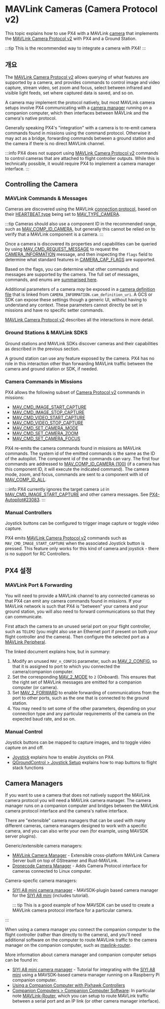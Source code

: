 # MAVLink Cameras (Camera Protocol v2)

This topic explains how to use PX4 with a MAVLink [camera](../camera/index.md) that implements the [MAVLink Camera Protocol v2](https://mavlink.io/en/services/camera.html) with PX4 and a Ground Station.

:::tip
This is the recommended way to integrate a camera with PX4!
:::

## 개요

The [MAVLink Camera Protocol v2](https://mavlink.io/en/services/camera.html) allows querying of what features are supported by a camera, and provides commands to control image and video capture, stream video, set zoom and focus, select between infrared and visible light feeds, set where captured data is saved, and so on.

A camera may implement the protocol natively, but most MAVLink camera setups involve PX4 communicating with a [camera manager](#camera-managers) running on a companion computer, which then interfaces between MAVLink and the camera's native protocol.

Generally speaking PX4's "integration" with a camera is to re-emit camera commands found in missions using the command protocol.
Otherwise it may act as a bridge, forwarding commands between a ground station and the camera if there is no direct MAVLink channel.

:::info
PX4 does not support using [MAVLink Camera Protocol v2](https://mavlink.io/en/services/camera.html) commands to control cameras that are attached to flight controller outputs.
While this is technically possible, it would require PX4 to implement a camera manager interface.
:::

## Controlling the Camera

### MAVLink Commands & Messages

Cameras are discovered using the MAVLink [connection protocol](https://mavlink.io/en/services/heartbeat.html), based on their [HEARTBEAT.type](https://mavlink.io/en/messages/common.html#HEARTBEAT) being set to [MAV_TYPE_CAMERA](https://mavlink.io/en/messages/common.html#MAV_TYPE_CAMERA).

:::tip
Cameras should also use a component ID in the recommended range, such as [MAV_COMP_ID_CAMERA](https://mavlink.io/en/messages/common.html#MAV_COMP_ID_CAMERA), but generally this cannot be relied on to verify that a MAVLink component is a camera.
:::

Once a camera is discovered its properties and capabilities can be queried by using [MAV_CMD_REQUEST_MESSAGE](https://mavlink.io/en/messages/common.html#MAV_CMD_REQUEST_MESSAGE) to request the [CAMERA_INFORMATION](https://mavlink.io/en/messages/common.html#CAMERA_INFORMATION) message, and then inspecting the `flags` field to determine what standard features in [CAMERA_CAP_FLAGS](https://mavlink.io/en/messages/common.html#CAMERA_CAP_FLAGS) are supported.

Based on the flags, you can determine what other commands and messages are supported by the camera.
The full set of messages, commands, and enums are [summarised here](https://mavlink.io/en/services/camera.html#messagecommandenum-summary).

Additional parameters of a camera _may_ be exposed in a [camera definition file](https://mavlink.io/en/services/camera_def.html) that is linked from `CAMERA_INFORMATION.cam_definition_uri`.
A GCS or SDK can expose these settings though a generic UI, without having to understand any context.
These parameters cannot directly be set in missions and have no specific setter commands.

[MAVLink Camera Protocol v2](https://mavlink.io/en/services/camera.html) describes all the interactions in more detail.

### Ground Stations & MAVLink SDKS

Ground stations and MAVLink SDKs discover cameras and their capabilities as described in the previous section.

A ground station can use any feature exposed by the camera.
PX4 has no role in this interaction other than forwarding MAVLink traffic between the camera and ground station or SDK, if needed.

### Camera Commands in Missions

PX4 allows the following subset of [Camera Protocol v2](https://mavlink.io/en/services/camera.html) commands in missions:

- [MAV_CMD_IMAGE_START_CAPTURE](https://mavlink.io/en/messages/common.html#MAV_CMD_IMAGE_START_CAPTURE)
- [MAV_CMD_IMAGE_STOP_CAPTURE](https://mavlink.io/en/messages/common.html#MMAV_CMD_IMAGE_STOP_CAPTURE)
- [MAV_CMD_VIDEO_START_CAPTURE](https://mavlink.io/en/messages/common.html#MAV_CMD_VIDEO_START_CAPTURE)
- [MAV_CMD_VIDEO_STOP_CAPTURE](https://mavlink.io/en/messages/common.html#MAV_CMD_VIDEO_STOP_CAPTURE)
- [MAV_CMD_SET_CAMERA_MODE](https://mavlink.io/en/messages/common.html#MAV_CMD_SET_CAMERA_MODE)
- [MAV_CMD_SET_CAMERA_ZOOM](https://mavlink.io/en/messages/common.html#MAV_CMD_SET_CAMERA_ZOOM)
- [MAV_CMD_SET_CAMERA_FOCUS](https://mavlink.io/en/messages/common.html#MAV_CMD_SET_CAMERA_FOCUS)

PX4 re-emits the camera commands found in missions as MAVLink commands.
The system id of the emitted commands is the same as the ID of the autopilot.
The component id of the commands can vary.
The first four commands are addressed to [MAV_COMP_ID_CAMERA (100)](https://mavlink.io/en/messages/common.html#MAV_COMP_ID_CAMERA) (if a camera has this component ID, it will execute the indicated command).
The camera mode, zoom, and focus, commands are sent to a component with id of [MAV_COMP_ID_ALL](https://mavlink.io/en/messages/common.html#MAV_COMP_ID_ALL).

:::info
PX4 currently ignores the target camera `id` in [MAV_CMD_IMAGE_START_CAPTURE](https://mavlink.io/en/messages/common.html#MAV_CMD_IMAGE_START_CAPTURE) and other camera messages.
See [PX4-Autopilot#23083](https://github.com/PX4/PX4-Autopilot/issues/23083).
:::

<!--
List of all supported commands in missions in:
format_mavlink_mission_item() => https://github.com/PX4/PX4-Autopilot/blob/main/src/modules/mavlink/mavlink_mission.cpp#L1672-L1693

Mission items are executed when set active.
void Mission::setActiveMissionItems() => https://github.com/PX4/PX4-Autopilot/blob/main/src/modules/navigator/mission.cpp#L187-L281
  At end the current non-waypoint command is "issued":
  note at end => issue_command(_mission_item);

Issuing command:
MissionBlock::issue_command(const mission_item_s &item) =>  https://github.com/PX4/PX4-Autopilot/blob/main/src/modules/navigator/mission_block.cpp#L543-L562
  At end this publishes the current vehicle command
  _navigator->publish_vehicle_command(vehicle_command);

Publishing command:
void Navigator::publish_vehicle_command(vehicle_command_s &vehicle_command)  => https://github.com/PX4/PX4-Autopilot/blob/main/src/modules/navigator/navigator_main.cpp#L1395
  For camera commands set to vehicle_command.target_component = 100; // MAV_COMP_ID_CAMERA
  All others just get published as-is
-->

### Manual Controllers

Joystick buttons can be configured to trigger image capture or toggle video capture.

PX4 emits [MAVLink Camera Protocol v2](https://mavlink.io/en/services/camera.html) commands such as `MAV_CMD_IMAGE_START_CAPTURE` when the associated Joystick button is pressed.
This feature only works for this kind of camera and joystick - there is no support for RC Controllers.

## PX4 설정

### MAVLink Port & Forwarding

You will need to provide a MAVLink channel to any connected cameras so that PX4 can emit any camera commands found in missions.
If your MAVLink network is such that PX4 is "between" your camera and your ground station, you will also need to forward communications so that they can communicate.

First attach the camera to an unused serial port on your flight controller, such as `TELEM2` (you might also use an Ethernet port if present on both your flight controller and the camera).
Then configure the selected port as a [MAVLink Peripheral](../peripherals/mavlink_peripherals.md).

The linked document explains how, but in summary:

1. Modify an unused `MAV_n_CONFIG` parameter, such as [MAV_2_CONFIG](../advanced_config/parameter_reference.md#MAV_2_CONFIG), so that it is assigned to port to which you connected the camera/companion computer.
2. Set the corresponding [MAV_2_MODE](../advanced_config/parameter_reference.md#MAV_2_MODE) to `2` (Onboard).
  This ensures that the right set of MAVLink messages are emitted for a companion computer (or camera).
3. Set [MAV_2_FORWARD](../advanced_config/parameter_reference.md#MAV_2_FORWARD) to enable forwarding of communications from the port to other ports, such as the one that is connected to the ground station.
4. You may need to set some of the other parameters, depending on your connection type and any particular requirements of the camera on the expected baud rate, and so on.

### Manual Control

Joystick buttons can be mapped to capture images, and to toggle video capture on and off.

- [Joystick](../config/joystick.md#enabling-px4-joystick-support) explains how to enable Joysticks on PX4.
- [QGroundControl > Joystick Setup](https://docs.qgroundcontrol.com/master/en/qgc-user-guide/setup_view/joystick.html) explains how to map buttons to flight stack functions

<!-- Cameras cannot be controlled from an RC controller as far as I can tell -->

## Camera Managers

If you want to use a camera that does not natively support the MAVLink camera protocol you will need a MAVLink camera manager.
The camera manager runs on a companion computer and bridges between the MAVLink camera protocol interface and the camera's native interface.

There are "extensible" camera managers that can be used with many different cameras, camera managers designed to work with a specific camera, and you can also write your own (for example, using MAVSDK server plugins).

Generic/extensible camera managers:

- [MAVLink Camera Manager](https://github.com/mavlink/mavlink-camera-manager) - Extensible cross-platform MAVLink Camera Server built on top of GStreamer and Rust-MAVLink.
- [Dronecode Camera Manager](https://camera-manager.dronecode.org/en/) - Adds Camera Protocol interface for cameras connected to Linux computer.

Camera-specfic camera managers:

- [SIYI A8 mini camera manager](https://github.com/julianoes/siyi-a8-mini-camera-manager) - MAVSDK-plugin based camera manager for the [SIYI A8 mini](https://shop.siyi.biz/products/siyi-a8-mini) (includes tutorial).

  ::: tip
  This is a good example of how MAVSDK can be used to create a MAVLink camera protocol interface for a particular camera.

:::

When using a camera manager you connect the companion computer to the flight controller (rather than directly to the camera), and you'll need additional software on the computer to route MAVLink traffic to the camera manager on the companion computer, such as [mavlink-router](https://github.com/mavlink-router/mavlink-router).

More information about camera manager and companion computer setups can be found in:

- [SIYI A8 mini camera manager](https://github.com/julianoes/siyi-a8-mini-camera-manager) - Tutorial for integrating with the [SIYI A8 mini](https://shop.siyi.biz/products/siyi-a8-mini) using a MAVSDK-based camera manager running on a Raspberry Pi companion computer.
- [Using a Companion Computer with Pixhawk Controllers](../companion_computer/pixhawk_companion.md)
- [Companion Computers > Companion Computer Software](../companion_computer/index.md#companion-computer-software): In particular note [MAVLink-Router](https://github.com/mavlink-router/mavlink-router), which you can setup to route MAVLink traffic between a serial port and an IP link (or other camera manager interface).
